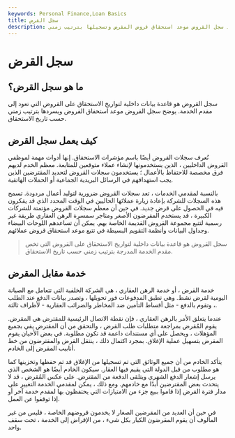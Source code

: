 ```yaml
---
keywords: Personal Finance,Loan Basics
title: سجل القرض
description: يسرد سجل القروض موعد استحقاق قروض المقرض وتسجيلها بترتيب زمني.
---
```


# سجل القرض
## ما هو سجل القرض؟

سجل القروض هو قاعدة بيانات داخلية لتواريخ الاستحقاق على القروض التي تعود إلى مقدم الخدمة. يوضح سجل القروض موعد استحقاق القروض ويسردها بترتيب زمني حسب تاريخ الاستحقاق.

## كيف يعمل سجل القرض

تُعرف سجلات القروض أيضًا باسم مؤشرات الاستحقاق. إنها أدوات مهمة لموظفي القروض الداخليين ، الذين يستخدمونها لإنشاء عملاء متوقعين للمتابعة. معظم الخدم لديهم فرق مخصصة للاحتفاظ بالأعمال ؛ يستخدمون سجلات القروض لتحديد المقترضين الذين يجب استهدافهم في الرسائل البريدية الجماعية أو الحملات الهاتفية.

بالنسبة لمقدمي الخدمات ، تعد سجلات القروض ضرورية لتوليد أعمال مردودة. تسمح هذه السجلات للشركة بإعادة زيارة عملائها الحاليين في الوقت المحدد الذي قد يفكرون فيه في الحصول على قرض جديد. في حين أن معظم سجلات القروض مؤتمتة للشركات الكبيرة ، قد يستخدم المقرضون الأصغر ومتاجر سمسرة الرهن العقاري طريقة غير رسمية لتتبع مجموعة القروض القديمة الخاصة بهم. يمكن أن تساعدهم اللوحات البيضاء وجداول البيانات وأنظمة التقويم البسيطة في تتبع موعد استحقاق قروض عملائهم.

> سجل القروض هو قاعدة بيانات داخلية لتواريخ الاستحقاق على القروض التي تخص مقدم الخدمة المدرجة بترتيب زمني حسب تاريخ الاستحقاق.

>

## خدمة مقابل المقرض

خدمة القرض ، أو خدمة الرهن العقاري ، هي الشركة الخلفية التي تتعامل مع الصيانة اليومية لقرض نشط. وهي تطبق المدفوعات فور تحويلها ، وتصدر بيانات الدفع عند الطلب ، وتقوم بالدفع - مثل أقساط التأمين ضد المخاطر والضرائب العقارية - لأطراف ثالثة.

عندما يتعلق الأمر بالرهن العقاري ، فإن نقطة الاتصال الرئيسية للمقترض هي المقرض. يقوم المُقرض بمراجعة متطلبات طلب القرض ، والتحقق من أن المقترض يفي بجميع المؤهلات ، ويحصل على أي مستندات داعمة قد تكون مطلوبة. في بعض الأحيان يقوم المقرض بتسهيل عملية الإغلاق. بمجرد اكتمال ذلك ، ينتقل القرض والمقترضون من خط أنابيب المقرض إلى الخادم.

يتأكد الخادم من أن جميع الوثائق التي تم تسجيلها من الإغلاق قد تم حفظها وتخزينها كما هو مطلوب من قبل الدولة التي يقيم فيها العقار. سيكون الخادم أيضًا هو الشخص الذي يرسل إشعار الدفع الشهري ويتلقى الدفعة من المقترض. على عكس المُقرض ، قد لا يتحدث بعض المقترضين أبدًا مع خادمهم. ومع ذلك ، يمكن لمقدمي الخدمة التغيير على مدار فترة القرض إذا قاموا ببيع جزء من الامتيازات التي يحتفظون بها لمقدم خدمة آخر أو إذا توقفوا عن العمل.

في حين أن العديد من المقرضين الصغار لا يخدمون قروضهم الخاصة ، فليس من غير المألوف أن يقوم المقرضون الكبار بكل شيء ، من الإقراض إلى الخدمة ، تحت سقف واحد.

